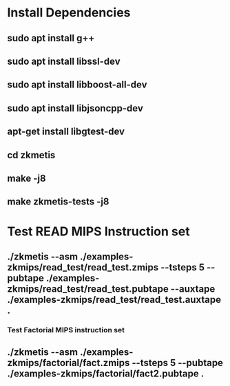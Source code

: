 # Install Dependencies
## sudo apt install g++
## sudo apt install libssl-dev
## sudo apt install libboost-all-dev
## sudo apt install libjsoncpp-dev
## apt-get install libgtest-dev
## cd zkmetis
## make -j8
## make zkmetis-tests -j8
# Test READ MIPS Instruction set
## ./zkmetis --asm ./examples-zkmips/read_test/read_test.zmips --tsteps 5 --pubtape ./examples-zkmips/read_test/read_test.pubtape --auxtape ./examples-zkmips/read_test/read_test.auxtape .
### Test Factorial MIPS instruction set
## ./zkmetis --asm ./examples-zkmips/factorial/fact.zmips --tsteps 5 --pubtape ./examples-zkmips/factorial/fact2.pubtape .

